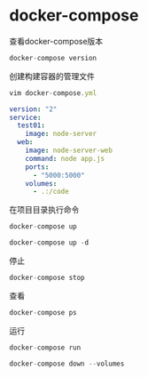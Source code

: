 # docker-compose

查看docker-compose版本

```js
docker-compose version
```

创建构建容器的管理文件

```js
vim docker-compose.yml
```

```yml
version: "2"
service:
  test01:
    image: node-server
  web:
    image: node-server-web
    command: node app.js
    ports:
      - "5000:5000"
    volumes:
      - .:/code
```

在项目目录执行命令

```js
docker-compose up
```

```js
docker-compose up -d
```

停止

```js
docker-compose stop
```

查看

```js
docker-compose ps
```

运行

```js
docker-compose run
```

```js
docker-compose down --volumes
```
